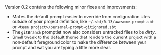 Version 0.2 contains the following minor fixes and improvements:

- Makes the default prompt easier to override from configuration sites outside of your project definition, like ``~/.sbt/0.13/awesome-prompt.sbt`` or ``<team project>/personal-prompt-gitignored.sbt``
- The ``gitBranch`` promptlet now also considers untracked files to be *dirty*.
- Small tweak to the default theme that renders the current project with a non-default foreground color to make the difference between your prompt and wat you are typing a little more clear.
